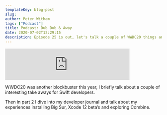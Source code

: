 ```yaml
---
templateKey: blog-post
slug: 
author: Peter Witham
tags: ["Podcast"]
title: Podcast: Dub Dub & Away
date: 2020-07-02T12:29:15
description: Episode 25 is out, let's talk a couple of WWDC20 things and developer journal on Big Sur and Combine.
---
```


<iframe src="https://anchor.fm/compileswift/embed/episodes/Dub-Dub--Away--Developer-Journal-eg7ke0" height="102px" width="400px" frameborder="0" scrolling="no"></iframe>

WWDC20 was another blockbuster this year, I briefly talk about a couple of interesting take aways for Swift developers.

Then in part 2 I dive into my developer journal and talk about my experiences installing Big Sur, Xcode 12 beta’s and exploring Combine.